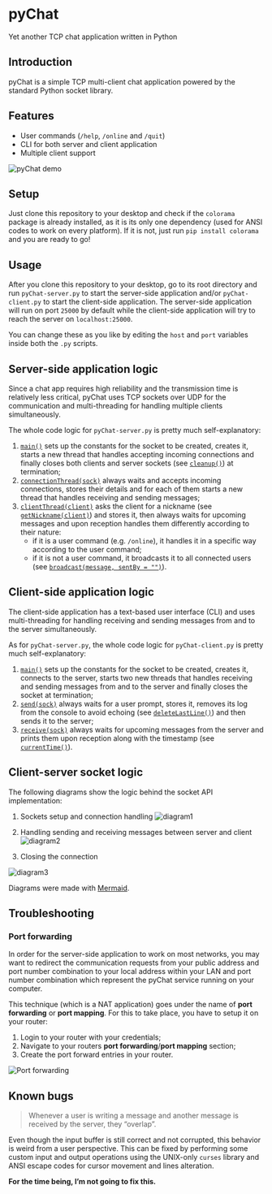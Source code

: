 # pyChat
Yet another TCP chat application written in Python

## Introduction
pyChat is a simple TCP multi-client chat application powered by the standard Python socket library.

## Features
 - User commands (`/help`, `/online` and `/quit`)
 - CLI for both server and client application
 - Multiple client support

![pyChat demo](img/console.gif)

## Setup
Just clone this repository to your desktop and check if the `colorama` package is already installed, as it is its only one dependency (used for ANSI codes to work on every platform).
If it is not, just run `pip install colorama` and you are ready to go!

## Usage
After you clone this repository to your desktop, go to its root directory and run `pyChat-server.py` to start the server-side application and/or `pyChat-client.py` to start the client-side application.
The server-side application will run on port `25000` by default while the client-side application will try to reach the server on `localhost:25000`.

You can change these as you like by editing the `host` and `port` variables inside both the `.py` scripts.

## Server-side application logic
Since a chat app requires high reliability and the transmission time is relatively less critical, pyChat uses TCP sockets over UDP for the communication and multi-threading for handling multiple clients simultaneously.

The whole code logic for `pyChat-server.py` is pretty much self-explanatory:

 1. [`main()`](https://github.com/Uzarel/pyChat/blob/master/pyChat-server.py#L100) sets up the constants for the socket to be created, creates it, starts a new thread that handles accepting incoming connections and finally closes both clients and server sockets (see [`cleanup()`](https://github.com/Uzarel/pyChat/blob/master/pyChat-server.py#L93)) at termination;
 2. [`connectionThread(sock)`](https://github.com/Uzarel/pyChat/blob/master/pyChat-server.py#L5) always waits and accepts incoming connections, stores their details and for each of them starts a new thread that handles receiving and sending messages;
 3. [`clientThread(client)`](https://github.com/Uzarel/pyChat/blob/master/pyChat-server.py#L17) asks the client for a nickname (see [`getNickname(client)`](https://github.com/Uzarel/pyChat/blob/master/pyChat-server.py#L67)) and stores it, then always waits for upcoming messages and upon reception handles them differently according to their nature:
    - if it is a user command (e.g. `/online`), it handles it in a specific way according to the user command;
    - if it is not a user command, it broadcasts it to all connected users (see [`broadcast(message, sentBy = "")`](https://github.com/Uzarel/pyChat/blob/master/pyChat-server.py#L81)).

## Client-side application logic
The client-side application has a text-based user interface (CLI) and uses multi-threading for handling receiving and sending messages from and to the server simultaneously.

As for `pyChat-server.py`, the whole code logic for `pyChat-client.py` is pretty much self-explanatory:

 1. [`main()`](https://github.com/Uzarel/pyChat/blob/master/pyChat-client.py#L45) sets up the constants for the socket to be created, creates it, connects to the server, starts two new threads that handles receiving and sending messages from and to the server and finally closes the socket at termination;
 2. [`send(sock)`](https://github.com/Uzarel/pyChat/blob/master/pyChat-client.py#L20) always waits for a user prompt, stores it, removes its log from the console to avoid echoing (see [`deleteLastLine()`](https://github.com/Uzarel/pyChat/blob/master/pyChat-client.py#L13)) and then sends it to the server;
 3. [`receive(sock)`](https://github.com/Uzarel/pyChat/blob/master/pyChat-client.py#L31) always waits for upcoming messages from the server and prints them upon reception along with the timestamp (see [`currentTime()`](https://github.com/Uzarel/pyChat/blob/master/pyChat-client.py#L7)).

## Client-server socket logic
The following diagrams show the logic behind the socket API implementation:

1. Sockets setup and connection handling
![diagram1](img/diagram1.svg)

2. Handling sending and receiving messages between server and client
![diagram2](img/diagram2.svg)

3. Closing the connection

![diagram3](img/diagram3.svg)

Diagrams were made with [Mermaid](https://mermaid-js.github.io/mermaid/).

## Troubleshooting
### Port forwarding
In order for the server-side application to work on most networks, you may want to redirect the communication requests from your public address and port number combination to your local address within your LAN and port number combination which represent the pyChat service running on your computer.

This technique (which is a NAT application) goes under the name of **port forwarding** or **port mapping**. For this to take place, you have to setup it on your router:

1.  Login to your router with your credentials;
2.  Navigate to your routers  **port forwarding**/**port mapping**  section;
3.  Create the port forward entries in your router.

![Port forwarding](img/portforwarding.png)

## Known bugs

> Whenever a user is writing a message and another message is received by the server, they “overlap”.

Even though the input buffer is still correct and not corrupted, this behavior is weird from a user perspective.
This can be fixed by performing some custom input and output operations using the UNIX-only `curses` library and ANSI escape codes for cursor movement and lines alteration.

**For the time being, I’m not going to fix this.**
